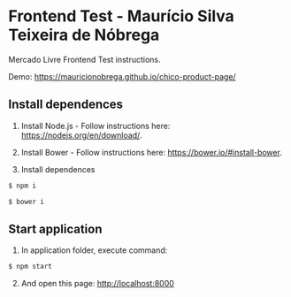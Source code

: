 # Frontend Test - Maurício Silva Teixeira de Nóbrega
Mercado Livre Frontend Test instructions.

Demo: https://mauricionobrega.github.io/chico-product-page/

Install dependences
---------
1) Install Node.js - Follow instructions here: https://nodejs.org/en/download/.

2) Install Bower - Follow instructions here: https://bower.io/#install-bower.

3) Install dependences
``` html
$ npm i
```
``` html
$ bower i
```



Start application
---------
1) In application folder, execute command:
``` html
$ npm start
```

2) And open this page: [http://localhost:8000](http://localhost:8000)
